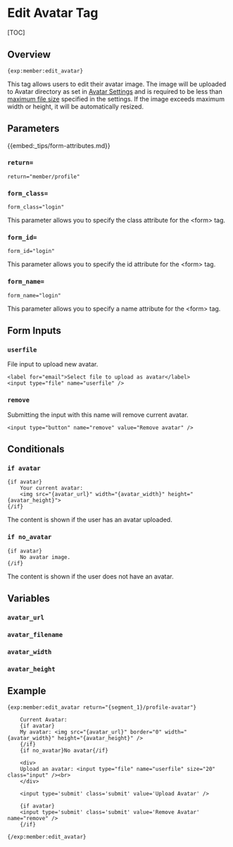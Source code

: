 <!--
    This source file is part of the open source project
    ExpressionEngine User Guide (https://github.com/ExpressionEngine/ExpressionEngine-User-Guide)

    @link      https://expressionengine.com/
    @copyright Copyright (c) 2003-2020, Packet Tide, LLC (https://packettide.com)
    @license   https://expressionengine.com/license Licensed under Apache License, Version 2.0
-->

# Edit Avatar Tag

[TOC]

## Overview

    {exp:member:edit_avatar}

This tag allows users to edit their avatar image. The image will be uploaded to Avatar directory as set in [Avatar Settings](control-panel/settings/avatars.md) and is required to be less than [maximum file size](control-panel/settings/avatars.md#maximum-file-size-kb) specified in the settings. If the image exceeds maximum width or height, it will be automatically resized.


## Parameters

{{embed:_tips/form-attributes.md}}

### `return=`

    return="member/profile"

### `form_class=`

    form_class="login"

This parameter allows you to specify the class attribute for the &lt;form&gt; tag.

### `form_id=`

    form_id="login"

This parameter allows you to specify the id attribute for the &lt;form&gt; tag.

### `form_name=`

    form_name="login"

This parameter allows you to specify a name attribute for the &lt;form&gt; tag.

## Form Inputs

### `userfile`

File input to upload new avatar.

    <label for="email">Select file to upload as avatar</label>
    <input type="file" name="userfile" />

### `remove`

Submitting the input with this name will remove current avatar.

    <input type="button" name="remove" value="Remove avatar" />

## Conditionals

### `if avatar`

    {if avatar}
        Your current avatar:
        <img src="{avatar_url}" width="{avatar_width}" height="{avatar_height}">
    {/if}

The content is shown if the user has an avatar uploaded.

### `if no_avatar`

    {if avatar}
        No avatar image.
    {/if}

The content is shown if the user does not have an avatar.

## Variables

### `avatar_url`

### `avatar_filename`

### `avatar_width`

### `avatar_height`

## Example

    {exp:member:edit_avatar return="{segment_1}/profile-avatar"}

        Current Avatar:
        {if avatar}
        My avatar: <img src="{avatar_url}" border="0" width="{avatar_width}" height="{avatar_height}" />
        {/if}
        {if no_avatar}No avatar{/if}

        <div>
        Upload an avatar: <input type="file" name="userfile" size="20" class="input" /><br>
        </div>

        <input type='submit' class='submit' value='Upload Avatar' />

        {if avatar}
        <input type='submit' class='submit' value='Remove Avatar' name="remove" />
        {/if}

    {/exp:member:edit_avatar}
